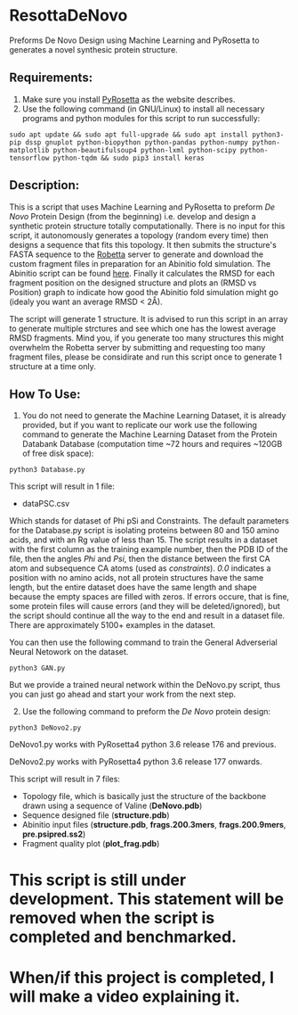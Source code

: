 # ResottaDeNovo
Preforms De Novo Design using Machine Learning and PyRosetta to generates a novel synthesic protein structure.

## Requirements:
1. Make sure you install [PyRosetta](http://www.pyrosetta.org) as the website describes.
2. Use the following command (in GNU/Linux) to install all necessary programs and python modules for this script to run successfully:

`sudo apt update && sudo apt full-upgrade && sudo apt install python3-pip dssp gnuplot python-biopython python-pandas python-numpy python-matplotlib python-beautifulsoup4 python-lxml python-scipy python-tensorflow python-tqdm && sudo pip3 install keras`

## Description:
This is a script that uses Machine Learning and PyRosetta to preform *De Novo* Protein Design (from the beginning) i.e. develop and design a synthetic protein structure totally computationally. There is no input for this script, it autonomously generates a topology (random every time) then designs a sequence that fits this topology. It then submits the structure's FASTA sequence to the [Robetta](http://www.robetta.org/) server to generate and download the custom fragment files in preparation for an Abinitio fold simulation. The Abinitio script can be found [here](https://github.com/sarisabban/RosettaAbinitio). Finally it calculates the RMSD for each fragment position on the designed structure and plots an (RMSD vs Position) graph to indicate how good the Abinitio fold simulation might go (idealy you want an average RMSD < 2Å).

The script will generate 1 structure. It is advised to run this script in an array to generate multiple strctures and see which one has the lowest average RMSD fragments. Mind you, if you generate too many structures this might overwhelm the Robetta server by submitting and requesting too many fragment files, please be considirate and run this script once to generate 1 structure at a time only.

## How To Use:
1. You do not need to generate the Machine Learning Dataset, it is already provided, but if you want to replicate our work use the following command to generate the Machine Learning Dataset from the Protein Databank Database (computation time ~72 hours and requires ~120GB of free disk space):

`python3 Database.py`

This script will result in 1 file:

* dataPSC.csv

Which stands for dataset of Phi pSi and Constraints. The default parameters for the Database.py script is isolating proteins between 80 and 150 amino acids, and with an Rg value of less than 15. The script results in a dataset with the first column as the training example number, then the PDB ID of the file, then the angles *Phi* and *Psi*, then the distance between the first CA atom and subsequence CA atoms (used as *constraints*). *0.0* indicates a position with no amino acids, not all protein structures have the same length, but the entire dataset does have the same length and shape because the empty spaces are filled with zeros. If errors occure, that is fine, some protein files will cause errors (and they will be deleted/ignored), but the script should continue all the way to the end and result in a dataset file. There are approximately 5100+ examples in the dataset. 

You can then use the following command to train the General Adverserial Neural Netowork on the dataset.

`python3 GAN.py`

But we provide a trained neural network within the DeNovo.py script, thus you can just go ahead and start your work from the next step.

2. Use the following command to preform the *De Novo* protein design:

`python3 DeNovo2.py`

DeNovo1.py works with PyRosetta4 python 3.6 release 176 and previous.

DeNovo2.py works with PyRosetta4 python 3.6 release 177 onwards.

This script will result in 7 files:
* Topology file, which is basically just the structure of the backbone drawn using a sequence of Valine (**DeNovo.pdb**)
* Sequence designed file (**structure.pdb**)
* Abinitio input files (**structure.pdb**, **frags.200.3mers**, **frags.200.9mers**, **pre.psipred.ss2**)
* Fragment quality plot (**plot_frag.pdb**)

# This script is still under development. This statement will be removed when the script is completed and benchmarked.
# When/if this project is completed, I will make a video explaining it.
